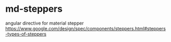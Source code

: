 # md-steppers
angular directive for material stepper https://www.google.com/design/spec/components/steppers.html#steppers-types-of-steppers
